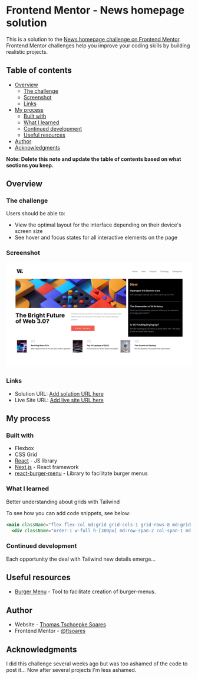 # Frontend Mentor - News homepage solution

This is a solution to the [News homepage challenge on Frontend Mentor](https://www.frontendmentor.io/challenges/news-homepage-H6SWTa1MFl). Frontend Mentor challenges help you improve your coding skills by building realistic projects.

## Table of contents

- [Overview](#overview)
  - [The challenge](#the-challenge)
  - [Screenshot](#screenshot)
  - [Links](#links)
- [My process](#my-process)
  - [Built with](#built-with)
  - [What I learned](#what-i-learned)
  - [Continued development](#continued-development)
  - [Useful resources](#useful-resources)
- [Author](#author)
- [Acknowledgments](#acknowledgments)

**Note: Delete this note and update the table of contents based on what sections you keep.**

## Overview

### The challenge

Users should be able to:

- View the optimal layout for the interface depending on their device's screen size
- See hover and focus states for all interactive elements on the page

### Screenshot

![](./screenshot.jpg)

### Links

- Solution URL: [Add solution URL here](https://github.com/ttsoares/news-homepage)
- Live Site URL: [Add live site URL here](https://news-homepage-phi-ashen.vercel.app/)

## My process

### Built with

- Flexbox
- CSS Grid
- [React](https://reactjs.org/) - JS library
- [Next.js](https://nextjs.org/) - React framework
- [react-burger-menu](https://www.npmjs.com/package/react-burger-menu) - Library to facilitate burger menus

### What I learned

Better understanding about grids with Tailwind

To see how you can add code snippets, see below:

```jsx
<main className="flex flex-col md:grid grid-cols-1 grid-rows-8 md:grid-cols-3 gap-5  w-full h-fit">
  <div className="order-1 w-full h-[300px] md:row-span-2 col-span-1 md:col-span-2 bg-img-top-mob md:bg-img-top-dsk bg-cover bg-no-repeat"></div>
```

### Continued development

Each opportunity the deal with Tailwind new details emerge...

## Useful resources

- [Burger Menu](https://www.npmjs.com/package/react-burger-menu) - Tool to facilitate creation of burger-menus.

## Author

- Website - [Thomas Tschoepke Soares](https://www.linkedin.com/in/thomas-soares-6791781b/)
- Frontend Mentor - [@ttsoares](https://www.frontendmentor.io/profile/ttsoares)

## Acknowledgments

I did this challenge several weeks ago but was too ashamed of the code to post it...
Now after several projects I'm less ashamed.
